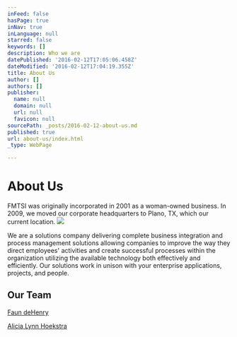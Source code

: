 ```yaml
---
inFeed: false
hasPage: true
inNav: true
inLanguage: null
starred: false
keywords: []
description: Who we are
datePublished: '2016-02-12T17:05:06.458Z'
dateModified: '2016-02-12T17:04:19.355Z'
title: About Us
author: []
authors: []
publisher:
  name: null
  domain: null
  url: null
  favicon: null
sourcePath: _posts/2016-02-12-about-us.md
published: true
url: about-us/index.html
_type: WebPage

---
```

# About Us

FMTSI was originally incorporated in 2001 as a woman-owned business. In 2009, we moved our corporate headquarters to Plano, TX, which our current location.
![](https://the-grid-user-content.s3-us-west-2.amazonaws.com/920a3532-6e58-4f42-97b8-a2db659ec626.png)

We are a solutions company delivering complete business 
integration and process management solutions allowing companies to 
improve the way they direct employees' activities and create successful 
processes within the organization utilizing the available technology 
both effectively and efficiently. Our solutions work in unison with your
enterprise applications, projects, and people.

## Our Team

[Faun deHenry][0]

[Alicia Lynn Hoekstra][1]

[][1]

[0]: https://www.linkedin.com/in/faundehenry
[1]: https://www.linkedin.com/in/aliciahoekstra